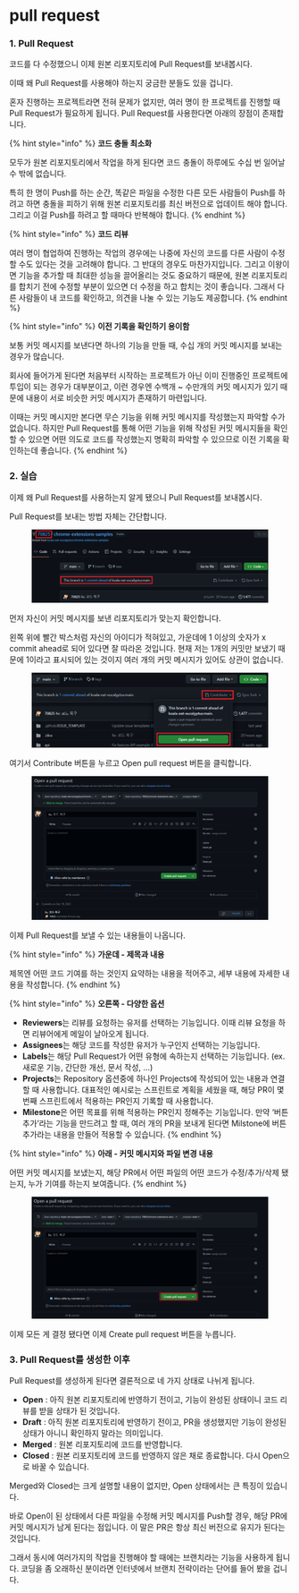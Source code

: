 # pull request

### 1. Pull Request

코드를 다 수정했으니 이제 원본 리포지토리에 Pull Request를 보내봅시다.

이때 왜 Pull Request를 사용해야 하는지 궁금한 분들도 있을 겁니다.

혼자 진행하는 프로젝트라면 전혀 문제가 없지만, 여러 명이 한 프로젝트를 진행할 때 Pull Request가 필요하게 됩니다. Pull Request를 사용한다면 아래의 장점이 존재합니다.

{% hint style="info" %}
**코드 충돌 최소화**

모두가 원본 리포지토리에서 작업을 하게 된다면 코드 충돌이 하루에도 수십 번 일어날 수 밖에 없습니다.

특히 한 명이 Push를 하는 순간, 똑같은 파일을 수정한 다른 모든 사람들이 Push를 하려고 하면 충돌을 피하기 위해 원본 리포지토리를 최신 버전으로 업데이트 해야 합니다. 그리고 이걸 Push를 하려고 할 때마다 반복해야 합니다.
{% endhint %}

{% hint style="info" %}
**코드 리뷰**

여러 명이 협업하여 진행하는 작업의 경우에는 나중에 자신의 코드를 다른 사람이 수정할 수도 있다는 것을 고려해야 합니다. 그 반대의 경우도 마찬가지입니다. 그리고 이왕이면 기능을 추가할 때 최대한 성능을 끌어올리는 것도 중요하기 때문에, 원본 리포지토리를 합치기 전에 수정할 부분이 있으면 더 수정을 하고 합치는 것이 좋습니다. 그래서 다른 사람들이 내 코드를 확인하고, 의견을 나눌 수 있는 기능도 제공합니다.
{% endhint %}

{% hint style="info" %}
**이전 기록을 확인하기 용이함**

보통 커밋 메시지를 보낸다면 하나의 기능을 만들 때, 수십 개의 커밋 메시지를 보내는 경우가 많습니다.

회사에 들어가게 된다면 처음부터 시작하는 프로젝트가 아닌 이미 진행중인 프로젝트에 투입이 되는 경우가 대부분이고, 이런 경우엔 수백개 \~ 수만개의 커밋 메시지가 있기 때문에 내용이 서로 비슷한 커밋 메시지가 존재하기 마련입니다.

이때는 커밋 메시지만 본다면 무슨 기능을 위해 커밋 메시지를 작성했는지 파악할 수가 없습니다. 하지만 Pull Request를 통해 어떤 기능을 위해 작성된 커밋 메시지들을 확인할 수 있으면 어떤 의도로 코드를 작성했는지 명확히 파악할 수 있으므로 이전 기록을 확인하는데 좋습니다.
{% endhint %}



### 2. 실습

이제 왜 Pull Request를 사용하는지 알게 됐으니 Pull Request를 보내봅시다.

Pull Request를 보내는 방법 자체는 간단합니다.

<figure><img src="../.gitbook/assets/image (12).png" alt=""><figcaption></figcaption></figure>

먼저 자신이 커밋 메시지를 보낸 리포지토리가 맞는지 확인합니다.

왼쪽 위에 빨간 박스처럼 자신의 아이디가 적혀있고, 가운데에 1 이상의 숫자가 x commit ahead로 되어 있다면 잘 따라온 것입니다. 현재 저는 1개의 커밋만 보냈기 때문에 1이라고 표시되어 있는 것이지 여러 개의 커밋 메시지가 있어도 상관이 없습니다.

<figure><img src="../.gitbook/assets/image (2) (4).png" alt=""><figcaption></figcaption></figure>

여기서 Contribute 버튼을 누르고 Open pull request 버튼을 클릭합니다.

<figure><img src="../.gitbook/assets/image (9).png" alt=""><figcaption></figcaption></figure>

이제 Pull Request를 보낼 수 있는 내용들이 나옵니다.

{% hint style="info" %}
**가운데 - 제목과 내용**

제목엔 어떤 코드 기여를 하는 것인지 요약하는 내용을 적어주고, 세부 내용에 자세한 내용을 작성합니다.
{% endhint %}

{% hint style="info" %}
**오른쪽 - 다양한 옵션**

* **Reviewers**는 리뷰를 요청하는 유저를 선택하는 기능입니다. 이때 리뷰 요청을 하면 리뷰어에게 메일이 날아오게 됩니다.
* **Assignees**는 해당 코드를 작성한 유저가 누구인지 선택하는 기능입니다.
* **Labels**는 해당 Pull Request가 어떤 유형에 속하는지 선택하는 기능입니다. (ex. 새로운 기능, 간단한 개선, 문서 작성, …)
* **Projects**는 Repository 옵션중에 하나인 Projects에 작성되어 있는 내용과 연결할 때 사용합니다. 대표적인 예시로는 스프린트로 계획을 세웠을 때, 해당 PR이 몇 번째 스프린트에서 적용하는 PR인지 기록할 때 사용합니다.
* **Milestone**은 어떤 목표를 위해 적용하는 PR인지 정해주는 기능입니다. 만약 ‘버튼 추가’라는 기능을 만드려고 할 때, 여러 개의 PR을 보내게 된다면 Milstone에 버튼 추가라는 내용을 만들어 적용할 수 있습니다.
{% endhint %}

{% hint style="info" %}
**아래 - 커밋 메시지와 파일 변경 내용**

어떤 커밋 메시지를 보냈는지, 해당 PR에서 어떤 파일의 어떤 코드가 수정/추가/삭제 됐는지, 누가 기여를 하는지 보여줍니다.
{% endhint %}



<figure><img src="../.gitbook/assets/image (8) (1).png" alt=""><figcaption></figcaption></figure>

이제 모든 게 결정 됐다면 이제 Create pull request 버튼을 누릅니다.



### 3. Pull Request를 생성한 이후

Pull Request를 생성하게 된다면 결론적으로 네 가지 상태로 나뉘게 됩니다.

* **Open** : 아직 원본 리포지토리에 반영하기 전이고, 기능이 완성된 상태이니 코드 리뷰를 받을 상태가 된 것입니다.
* **Draft** : 아직 원본 리포지토리에 반영하기 전이고, PR을 생성했지만 기능이 완성된 상태가 아니니 확인하지 말라는 의미입니다.
* **Merged** : 원본 리포지토리에 코드를 반영합니다.
* **Closed** : 원본 리포지토리에 코드를 반영하지 않은 채로 종료합니다. 다시 Open으로 바꿀 수 있습니다.

Merged와 Closed는 크게 설명할 내용이 없지만, Open 상태에서는 큰 특징이 있습니다.

바로 Open이 된 상태에서 다른 파일을 수정해 커밋 메시지를 Push할 경우, 해당 PR에 커밋 메시지가 남게 된다는 점입니다. 이 말은 PR은 항상 최신 버전으로 유지가 된다는 것입니다.

그래서 동시에 여러가지의 작업을 진행해야 할 때에는 브랜치라는 기능을 사용하게 됩니다. 코딩을 좀 오래하신 분이라면 인터넷에서 브랜치 전략이라는 단어를 들어 봤을 겁니다.
